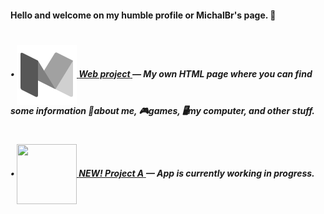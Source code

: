 <h4>Hello and welcome on my humble profile or MichalBr's page. 🦭</h4>

<h1></h1><h5>

• [<img src="https://github.com/TheMichalBr/themichalbr/blob/main/icon.png?raw=true" width="96" height="96" align="center">  **Web project** ](https://github.com/TheMichalBr/themichalbr) — My own HTML page where you can find some information 👤about me, 🎮games, 🖥️my computer, and other stuff.  

<h1></h1><h5>
  
• [<img src="https://www.pngmart.com/files/16/Carpenter-Hammer-Transparent-PNG.png" width="96" height="96" align="center">  **NEW! Project A** ](https://github.com/TheMichalBr/mprojects/app) — App is currently working in progress.